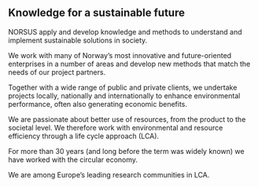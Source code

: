 ## Knowledge for a sustainable future

NORSUS apply and develop knowledge and methods to understand and implement sustainable solutions in society. 

We work with many of Norway’s most innovative and future-oriented enterprises in a number of areas and develop new methods that match the needs of our project partners.

Together with a wide range of public and private clients, we undertake projects locally, nationally and internationally to enhance environmental performance, often also generating economic benefits.

We are passionate about better use of resources, from the product to the societal level. We therefore work with environmental and resource efficiency through a life cycle approach (LCA). 

For more than 30 years (and long before the term was widely known) we have worked with the circular economy. 

We are among Europe’s leading research communities in LCA.

